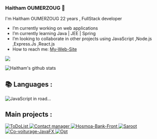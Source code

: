 ### Haitham OUMERZOUG 👋
I'm Haitham OUMERZOUG 22 years , FullStack developer  

-  I’m currently working on web applications
-  I’m currently learning Java | JEE | Spring 
-  I’m looking to collaborate in other projects using JavaScript ,Node.js ,Express.Js ,React.js
-  How to reach me: 
[My-Web-Site](https://haitham-oumerzoug.com) &nbsp;&nbsp;&nbsp;
<a href="https://www.linkedin.com/in/haitham-oumerzoug/">
    <img src="https://img.shields.io/badge/linkedin-%230077B5.svg?&style=for-the-badge&logo=linkedin&logoColor=white" />
</a>


![Haitham's github stats](https://github-readme-stats.vercel.app/api?username=HaithamOumerzoug&layout=compact&show_icons=true&theme=dark) 


## 📚 Languages :

<img alt="JavaScript in road..." src="https://github-readme-stats.vercel.app/api/top-langs/?username=HaithamOumerzoug&layout=compact&theme=dark">

## Main projects :

<div>
<a href="https://github.com/HaithamOumerzoug/ToDoList-ReactJS-NodeJS">
<img alt="ToDoList" src="https://github-readme-stats.vercel.app/api/pin/?username=HaithamOumerzoug&repo=ToDoList-ReactJS-NodeJS&theme=dark">
</a>

<a href="https://github.com/HaithamOumerzoug/contact-manager-react-redux">
<img alt="Contact manager"src="https://github-readme-stats.vercel.app/api/pin/?username=HaithamOumerzoug&repo=contact-manager-react-redux&theme=dark">
</a>

<a href="https://github.com/HaithamOumerzoug/Hosmoa-Bank-Front">
<img alt="Hosmoa-Bank-Front" src="https://github-readme-stats.vercel.app/api/pin/?username=HaithamOumerzoug&repo=Hosmoa-Bank-Front&theme=dark">
</a>
<a href="https://github.com/HaithamOumerzoug/Saroot">
<img alt="Saroot" src="https://github-readme-stats.vercel.app/api/pin/?username=HaithamOumerzoug&repo=Saroot&theme=dark">
</a>

<a href="https://github.com/HaithamOumerzoug/Co-voiturage-JavaFX">
<img alt="Co-voiturage-JavaFX" src="https://github-readme-stats.vercel.app/api/pin/?username=HaithamOumerzoug&repo=Co-voiturage-JavaFX&theme=dark">
</a>

<a href="https://github.com/HaithamOumerzoug/Opticienne-Laravel-Vue.js">
<img alt="Opt" src="https://github-readme-stats.vercel.app/api/pin/?username=HaithamOumerzoug&repo=Opticienne-Laravel-Vue.js&theme=dark">
</a>
</div>
